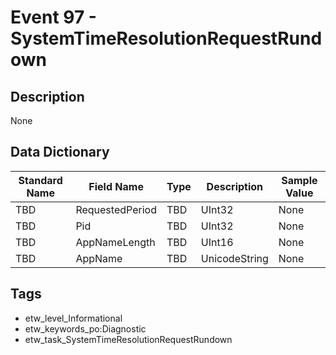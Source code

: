 # Event 97 - SystemTimeResolutionRequestRundown

## Description
None

## Data Dictionary
|Standard Name|Field Name|Type|Description|Sample Value|
|---|---|---|---|---|
|TBD|RequestedPeriod|TBD|UInt32|None|None|
|TBD|Pid|TBD|UInt32|None|None|
|TBD|AppNameLength|TBD|UInt16|None|None|
|TBD|AppName|TBD|UnicodeString|None|None|

## Tags
* etw_level_Informational
* etw_keywords_po:Diagnostic
* etw_task_SystemTimeResolutionRequestRundown